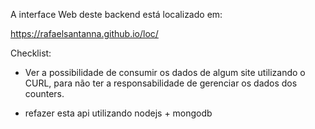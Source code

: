 A interface Web deste backend está localizado em:

https://rafaelsantanna.github.io/loc/

Checklist:

- Ver a possibilidade de consumir os dados de algum site utilizando o CURL, para não ter a responsabilidade de gerenciar os dados dos counters.

- refazer esta api utilizando nodejs + mongodb

